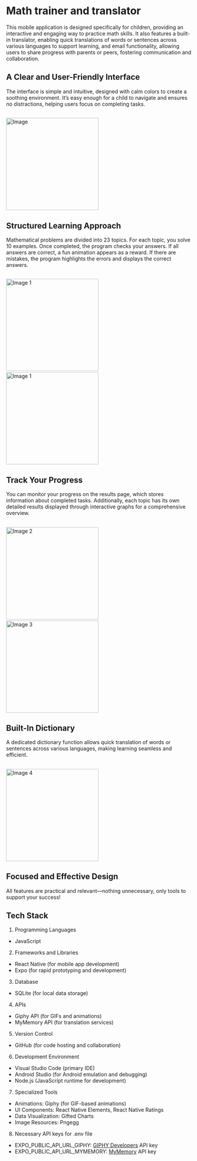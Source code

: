 # Math trainer and translator
This mobile application is designed specifically for children, providing an interactive and engaging way to practice math skills. It also features a built-in translator, enabling quick translations of words or sentences across various languages to support learning, and email functionality, allowing users to share progress with parents or peers, fostering communication and collaboration.

## A Clear and User-Friendly Interface
The interface is simple and intuitive, designed with calm colors to create a soothing environment. It’s easy enough for a child to navigate and ensures no distractions, helping users focus on completing tasks.
## 
<img src="./assets/images/HomeScreenImg.jpg" alt="Image" width="250">

## Structured Learning Approach
Mathematical problems are divided into 23 topics. For each topic, you solve 10 examples. Once completed, the program checks your answers. If all answers are correct, a fun animation appears as a reward. If there are mistakes, the program highlights the errors and displays the correct answers.
## 
<div>
<img src="./assets/images/MathProblemListImg.jpg" alt="Image 1" width="250">
&nbsp&nbsp
<img src="./assets/images/CheckedImg.jpg" alt="Image 1" width="250">
</div>

## Track Your Progress
You can monitor your progress on the results page, which stores information about completed tasks. Additionally, each topic has its own detailed results displayed through interactive graphs for a comprehensive overview.
## 
<div>
<img src="./assets/images/StatisticsImg.jpg" alt="Image 2" style = "width: 250px;"/>  
&nbsp&nbsp    
<img src="./assets/images/ChartImg.jpg" alt="Image 3" style = "width: 250px;"/> 
</div>

## Built-In Dictionary
A dedicated dictionary function allows quick translation of words or sentences across various languages, making learning seamless and efficient.
## 
<img src="./assets/images/TranslatorImg.jpg" alt="Image 4" width="250">

## Focused and Effective Design
All features are practical and relevant—nothing unnecessary, only tools to support your success!

## Tech Stack
1. Programming Languages
-	JavaScript
2. Frameworks and Libraries
-	React Native (for mobile app development)
-	Expo (for rapid prototyping and development)
3. Database
-	SQLite (for local data storage)
4. APIs
-	Giphy API (for GIFs and animations)
-	MyMemory API (for translation services)
5. Version Control
-	GitHub (for code hosting and collaboration)
6. Development Environment
-	Visual Studio Code (primary IDE)
-	Android Studio (for Android emulation and debugging)
-	Node.js (JavaScript runtime for development)
7. Specialized Tools
-	Animations: Giphy (for GIF-based animations)
-	UI Components: React Native Elements, React Native Ratings
-	Data Visualization: Gifted Charts
-	Image Resources: Pngegg
8.  Necessary API keys for .env file
-   EXPO_PUBLIC_API_URL_GIPHY: [GIPHY Developers](https://developers.giphy.com) API key
-   EXPO_PUBLIC_API_URL_MYMEMORY: [MyMemory](https://mymemory.translated.net/doc/spec.php) API key
